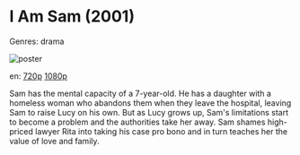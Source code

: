 # I Am Sam (2001)

Genres: drama

![poster](http://image.tmdb.org/t/p/w500/gr0jLIUd5Os0RAFH9U5iZMpQ5cw.jpg)

en:
  [720p](magnet:?xt=urn:btih:68a654e625972ca126a032ce6023a7443b10e8f3&dn=I+am+Sam+(2001)&tr=udp%3A%2F%2Ftracker.yify-torrents.com%2Fannounce&tr=udp%3A%2F%2Ftracker.1337x.org%3A80%2Fannounce&tr=udp%3A%2F%2Fexodus.desync.com%3A6969&tr=udp%3A%2F%2Ftracker.istole.it%3A80&tr=udp%3A%2F%2Ftracker.ccc.de%3A80%2Fannounce&tr=http%3A%2F%2Ffr33dom.h33t.com%3A3310%2Fannounce&tr=udp%3A%2F%2Ftracker.publicbt.com%3A80&tr=udp%3A%2F%2Fcoppersurfer.tk%3A6969%2Fannounce&tr=udp%3A%2F%2Ftracker.openbittorrent.com%3A80%2Fannounce)
  [1080p](magnet:?xt=urn:btih:E1408AECA1FCCECC6BB60D24823B800E9D35C499&tr=udp://glotorrents.pw:6969/announce&tr=udp://tracker.opentrackr.org:1337/announce&tr=udp://torrent.gresille.org:80/announce&tr=udp://tracker.openbittorrent.com:80&tr=udp://tracker.coppersurfer.tk:6969&tr=udp://tracker.leechers-paradise.org:6969&tr=udp://p4p.arenabg.ch:1337&tr=udp://tracker.internetwarriors.net:1337)
  


Sam has the mental capacity of a 7-year-old. He has a daughter with a homeless woman who abandons them when they leave the hospital, leaving Sam to raise Lucy on his own. But as Lucy grows up, Sam's limitations start to become a problem and the authorities take her away. Sam shames high-priced lawyer Rita into taking his case pro bono and in turn teaches her the value of love and family.
